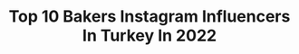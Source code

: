 ---
title: Top 10 Bakers Instagram Influencers In Turkey In 2022
description: >-
  Find top bakers Instagram influencers in Turkey in 2022. Most popular hashtags: #istanbul #turkey #food #foodporn.
platform: Instagram
hits: 110
text_top: See the best Instagram influencers on inBeat.
text_bottom: Our search engine holds 110 Instagram influencers like this in Turkey for you to contact.
profiles:
  - username: "hatibon"
    fullname: >-
      Hatibon
    bio: >-
      Food Blogger • Baker • Traveller • Sweet life in TR🇹🇷 IT🇮🇹 UK🇬🇧
    location: "Turkey"
    followers: 38271
    engagement: 201
    commentsToLikes: 0.053800
    id: ck8tavbnft7tk0j788agqqthr
    verified: false
    hashtags: "#can, #creamtart, #artizanf, #eatslow"
  - username: "barisdirbali"
    fullname: >-
      Barış Dırbalı
    bio: >-
      Tane Gurme Turkish Culinary Team Baker Chef, fırıncılık okulu eğitmen chef Turkish do&co executive Çırağan place kenpinski
    location: "Turkey"
    followers: 5385
    engagement: 585
    commentsToLikes: 0.168303
    id: ckap959zzr7gu0i783eclk6d8
    verified: false
    hashtags: "#barisdirbali, #breads, #ekmek, #tanegurme"
  - username: "gimezkuzu"
    fullname: >-
      ☼ Gizem Kuzu / Bakery
    bio: >-
      Baker • Sculptor • Postcard Designer @postcardsbeyond Çarşamba-Cuma 09:00-18:00 Cumartesi-Pazar 10:00-15:00 Pazartesi-Salı KAPALI
    location: "Turkey"
    followers: 53115
    engagement: 168
    commentsToLikes: 0.020290
    id: ck9wfcsp4oahj0j781h4x00l6
    verified: false
    hashtags: "#brownie, #quarantinelife, #whitechocolatebrownies, #feedfeedbaking"
  - username: "bakershamdeen"
    fullname: >-
      Beko Mc | بكر شمدين
    bio: >-
      #بيكو_ام_سي #الخال_سيستم كاتب ملحن و مغني . .................18 . 9 . 20 . 1 . 10 ♾ ✨.دمشق🎤
    location: "Turkey"
    followers: 57135
    engagement: 523
    commentsToLikes: 0.032233
    id: ck8szgd78oca50j78a3lzu7g4
    verified: false
    hashtags: "#2020, #thesystem, #damascus, #turkey"
  - username: "realweak"
    fullname: >-
      Violent Weak
    bio: >-
      Graffiti & Visual Artist 🇹🇷
    location: "Turkey"
    followers: 17340
    engagement: 382
    commentsToLikes: 0.031350
    id: ck15qtxrc4mld0i1958n8bwkl
    verified: false
    hashtags: "#flow, #violentweak, #retro, #muralart"
  - username: "chefmehmetgok"
    fullname: >-
      Mehmet Gök
    bio: >-
      President of Bocuse d'Or Turkey Restaurant Entrepreneur, chef owner Reserved Cappadocia Turkey @reservedcappadocia
    location: "Turkey"
    followers: 7791
    engagement: 502
    commentsToLikes: 0.052487
    id: ck6ue52heov6u0j71fmkb5399
    verified: false
    hashtags: "#oliveoil, #vegetables, #homestyle, #instagood"
  - username: "hellrosagrau"
    fullname: >-
      H E L L R O S A G R A U
    bio: >-
      MILENA.Textil-Designerin. Waldorf-Lehrerin. Mama. 🥨Dinkelvollkorn-Backrezepte 🎪Familienzirkus in Hamburg 🧡post@hellrosagrau.de
    location: "Turkey"
    followers: 20141
    engagement: 263
    commentsToLikes: 0.023283
    id: ckap6ka5lg7g90i78q4cz55lr
    verified: false
    hashtags: "#selbstgemacht, #wolle, #familie, #vollkorn"
  - username: "ahmed_muhnad"
    fullname: >-
      AHMEDⓂMUHNAD-احمد مهند
    bio: >-
      🔴Official Account فنان عراقي⚫️ (اعتزمْ وكدَّ فإِن مضيتَ فلا تقفْ. .. واصبرْ وثابرْ فالنجاحُ محققُ)
    location: "Turkey"
    followers: 12494
    engagement: 196
    commentsToLikes: 0.022936
    id: ck8szgepiocfo0j78ibpheva8
    verified: false
    hashtags: "#baghdad, #explorepage, #music, #iraq"
  - username: "sokak_insan"
    fullname: >-
      Sokak ve İnsan
    bio: >-
      🌸Nature & Street & Portrait 🌸 tag us #sokak_insan @sokak_insan founder & admin :👉@ymk_photo 🗣
    location: "Turkey"
    followers: 23417
    engagement: 393
    commentsToLikes: 0.009940
    id: ck14ld58nu2lz0i19r8fdhhtd
    verified: false
    hashtags: "#eyes, #baby, #bw, #love"
  - username: "eraykilic"
    fullname: >-
      Eray Kılıç🍴Yemek & Gastronomi
    bio: >-
      😋 Lokanta ~ Restoran “YE-RİM” 🇹🇷 Yeni Lezzetler İçin “SEYYAH” 🍽 Gastro “PR” | “JÜRİ” | “YAZAR”
    location: "Turkey"
    followers: 151424
    engagement: 116
    commentsToLikes: 0.033552
    id: ck0vzprmhaajg0i19u3648hjf
    verified: false
    hashtags: "#lezzet, #food, #eraykilic, #kad"
---